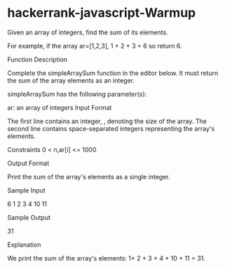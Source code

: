 # hackerrank-javascript-Warmup
Given an array of integers, find the sum of its elements.

For example, if the array ar=[1,2,3], 1 + 2 + 3 = 6 so return 6.

Function Description

Complete the simpleArraySum function in the editor below. It must return the sum of the array elements as an integer.

simpleArraySum has the following parameter(s):

ar: an array of integers
Input Format

The first line contains an integer, , denoting the size of the array.
The second line contains  space-separated integers representing the array's elements.

Constraints
0 < n,ar[i] <= 1000

Output Format

Print the sum of the array's elements as a single integer.

Sample Input

6
1 2 3 4 10 11

Sample Output

31

Explanation

We print the sum of the array's elements: 1+ 2 + 3 + 4 + 10 + 11 = 31.

